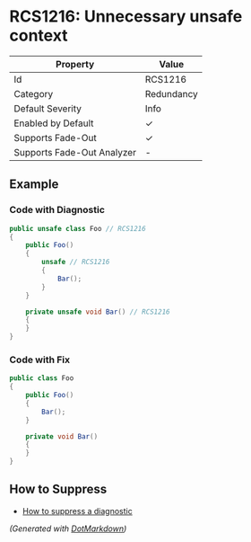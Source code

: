 # RCS1216: Unnecessary unsafe context

| Property                    | Value      |
| --------------------------- | ---------- |
| Id                          | RCS1216    |
| Category                    | Redundancy |
| Default Severity            | Info       |
| Enabled by Default          | &#x2713;   |
| Supports Fade\-Out          | &#x2713;   |
| Supports Fade\-Out Analyzer | \-         |

## Example

### Code with Diagnostic

```csharp
public unsafe class Foo // RCS1216
{
    public Foo()
    {
        unsafe // RCS1216
        {
            Bar();
        }
    }

    private unsafe void Bar() // RCS1216
    {
    }
}
```

### Code with Fix

```csharp
public class Foo
{
    public Foo()
    {
        Bar();
    }

    private void Bar()
    {
    }
}
```

## How to Suppress

* [How to suppress a diagnostic](../HowToConfigureAnalyzers.md#how-to-suppress-a-diagnostic)

*\(Generated with [DotMarkdown](http://github.com/JosefPihrt/DotMarkdown)\)*